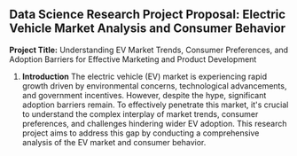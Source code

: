 ## **Data Science Research Project Proposal:** Electric Vehicle Market Analysis and Consumer Behavior

**Project Title:** Understanding EV Market Trends, Consumer Preferences, and Adoption Barriers for Effective Marketing and Product Development


1. **Introduction**
The electric vehicle (EV) market is experiencing rapid growth driven by environmental concerns, technological advancements, and government incentives. However, despite the hype, significant adoption barriers remain. To effectively penetrate this market, it's crucial to understand the complex interplay of market trends, consumer preferences, and challenges hindering wider EV adoption. This research project aims to address this gap by conducting a comprehensive analysis of the EV market and consumer behavior.

